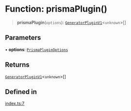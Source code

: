 # Function: prismaPlugin()

> **prismaPlugin**(`options`): [`GeneratorPluginV1`](../../generator/interfaces/GeneratorPluginV1.md)\<`unknown`\>[]

## Parameters

• **options**: [`PrismaPluginOptions`](../interfaces/PrismaPluginOptions.md)

## Returns

[`GeneratorPluginV1`](../../generator/interfaces/GeneratorPluginV1.md)\<`unknown`\>[]

## Defined in

[index.ts:7](https://github.com/andreisergiu98/baeta/blob/e352a1ec749c5b23df693f5f8373ac0b75347349/packages/plugin-prisma/index.ts#L7)
